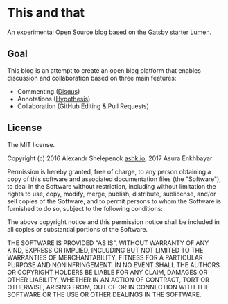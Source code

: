 # This and that

An experimental Open Source blog based on the [Gatsby](https://github.com/gatsbyjs/gatsby) starter [Lumen](https://github.com/wpioneer/gatsby-starter-lumen).

## Goal

This blog is an attempt to create an open blog platform that enables discussion and collaboration based on three main features:

+ Commenting ([Disqus](https://disqus.com))
+ Annotations ([Hypothesis](https://hypothes.is))
+ Collaboration (GitHub Editing & Pull Requests)

## License
The MIT license.

Copyright (c) 2016 Alexandr Shelepenok [ashk.io](http://ashk.io), 2017 Asura Enkhbayar

Permission is hereby granted, free of charge, to any person obtaining a copy of
this software and associated documentation files (the "Software"), to deal in
the Software without restriction, including without limitation the rights to
use, copy, modify, merge, publish, distribute, sublicense, and/or sell copies
of the Software, and to permit persons to whom the Software is furnished to do
so, subject to the following conditions:

The above copyright notice and this permission notice shall be included in all
copies or substantial portions of the Software.

THE SOFTWARE IS PROVIDED "AS IS", WITHOUT WARRANTY OF ANY KIND, EXPRESS OR
IMPLIED, INCLUDING BUT NOT LIMITED TO THE WARRANTIES OF MERCHANTABILITY,
FITNESS FOR A PARTICULAR PURPOSE AND NONINFRINGEMENT. IN NO EVENT SHALL THE
AUTHORS OR COPYRIGHT HOLDERS BE LIABLE FOR ANY CLAIM, DAMAGES OR OTHER
LIABILITY, WHETHER IN AN ACTION OF CONTRACT, TORT OR OTHERWISE, ARISING FROM,
OUT OF OR IN CONNECTION WITH THE SOFTWARE OR THE USE OR OTHER DEALINGS IN THE
SOFTWARE.

